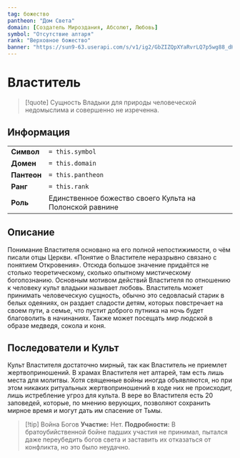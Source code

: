 ```yaml
---
tag: божество
pantheon: "Дом Света"
domain: [Создатель Мироздания, Абсолют, Любовь]
symbol: "Отсутствие алтаря"
rank: "Верховное божество"
banner: "https://sun9-63.userapi.com/s/v1/ig2/GbZIZQpXYaRvrLQ7p5wg88_dHY4iWIAsBByj1B7wWOrnKDxWhIvwSTkwan-VMHbk-3iiqIHTu-LgDK3-71kekJtL.jpg?quality=96&as=32x41,48x62,72x93,108x140,160x207,240x310,360x466,480x621,540x698,640x828,720x931,928x1200&from=bu&cs=928x0"
---
```


# Властитель
> [!quote] Сущность Владыки для природы человеческой недомыслима и совершенно не изреченна.

<div class="column-container">
<div class="column-left">

## Информация

| | |
|---|---|
| **Символ** | `= this.symbol` |
| **Домен** | `= this.domain` |
| **Пантеон** | `= this.pantheon` |
| **Ранг** | `= this.rank` |
| **Роль** | Единственное божество своего Культа на Полонской равнине |

## Описание

Понимание Властителя основано на его полной непостижимости, о чём писали отцы Церкви. «Понятие о Властителе неразрывно связано с понятием Откровения». Отсюда большое значение придаётся не столько теоретическому, сколько опытному мистическому богопознанию. Основным мотивом действий Властителя по отношению к человеку культ владыки называет любовь. Властитель может принимать человеческую сущность, обычно это седовласый старик в белых одеяниях, он раздает сладости детям, которых повстречает на своем пути, а семье, что пустит доброго путника на ночь будет благоволить в начинаниях. Также может посещать мир людской в образе медведя, сокола и коня.

## Последователи и Культ

Культ Властителя достаточно мирный, так как Властитель не приемлет жертвоприношений. В храмах Властителя нет алтарей, там есть лишь места для молитвы. Хотя священные войны иногда объявляются, но при этом никаких ритуальных жертвоприношений в ходе них не происходит, лишь истребление угроз для культа. В вере во Властителя есть 20 заповедей, которые, по мнению верующих, позволяют сохранить мирное время и могут дать им спасение от Тьмы.

</div>
<div class="column-right">

> [!tip] Война Богов
> **Участие:** Нет.
> **Подробности:** В братоубийственной бойне падших участия не принимал, пытался даже переубедить богов света и заставить их отказаться от конфликта, но это было неудачно.


</div>
</div>